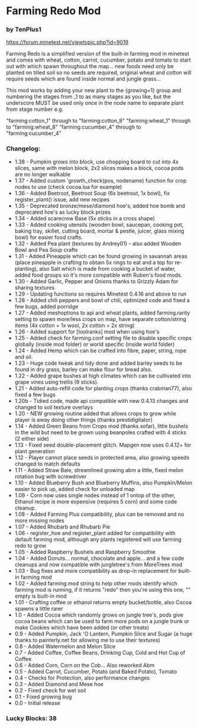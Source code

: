 # Farming Redo Mod
### by TenPlus1

https://forum.minetest.net/viewtopic.php?id=9019

Farming Redo is a simplified version of the built-in farming mod in minetest and comes with wheat, cotton, carrot, cucumber, potato and tomato to start out with which spawn throughout the map... new foods need only be planted on tilled soil so no seeds are required, original wheat and cotton will require seeds which are found inside normal and jungle grass...

This mod works by adding your new plant to the {growing=1} group and numbering the stages from _1 to as many stages as you like, but the underscore MUST be used only once in the node name to separate plant from stage number e.g.

"farming:cotton_1"      through to   "farming:cotton_8"
"farming:wheat_1"       through to   "farming:wheat_8"
"farming:cucumber_4"    through to   "farming:cucumber_4"

### Changelog:

- 1.38 - Pumpkin grows into block, use chopping board to cut into 4x slices, same with melon block, 2x2 slices makes a block, cocoa pods are no longer walkable
- 1.37 - Added custom 'growth_check(pos, nodename) function for crop nodes to use (check cocoa.lua for example)
- 1.36 - Added Beetroot, Beetroot Soup (6x beetroot, 1x bowl), fix register_plant() issue, add new recipes
- 1.35 - Deprecated bronze/mese/diamond hoe's, added hoe bomb and deprecated hoe's as lucky block prizes
- 1.34 - Added scarecrow Base (5x sticks in a cross shape)
- 1.33 - Added cooking utensils (wooden bowl, saucepan, cooking pot, baking tray, skillet, cutting board, mortar & pestle, juicer, glass mixing bowl) for easier food crafts. 
- 1.32 - Added Pea plant (textures by Andrey01) - also added Wooden Bowl and Pea Soup crafts
- 1.31 - Added Pineapple which can be found growing in savannah areas (place pineapple in crafting to obtain 5x rings to eat and a top for re-planting), also Salt which is made from cooking a bucket of water, added food groups so it's more compatible with Ruben's food mods.
- 1.30 - Added Garlic, Pepper and Onions thanks to Grizzly Adam for sharing textures
- 1.29 - Updating functions so requires Minetest 0.4.16 and above to run
- 1.28 - Added chili peppers and bowl of chili, optimized code and fixed a few bugs, added porridge
- 1.27 - Added meshoptions to api and wheat plants, added farming.rarity setting to spawn more/less crops on map, have separate cotton/string items (4x cotton = 1x wool, 2x cotton = 2x string)
- 1.26 - Added support for [toolranks] mod when using hoe's
- 1.25 - Added check for farming.conf setting file to disable specific crops globally (inside mod folder) or world specific (inside world folder)
- 1.24 - Added Hemp which can be crafted into fibre, paper, string, rope and oil.
- 1.23 - Huge code tweak and tidy done and added barley seeds to be found in dry grass, barley can make flour for bread also.
- 1.22 - Added grape bushes at high climates which can be cultivated into grape vines using trellis (9 sticks).
- 1.21 - Added auto-refill code for planting crops (thanks crabman77), also fixed a few bugs
- 1.20b - Tidied code, made api compatible with new 0.4.13 changes and changed to soil texture overlays
- 1.20 - NEW growing routine added that allows crops to grow while player is away doing other things (thanks prestidigitator)
- 1.14 - Added Green Beans from Crops mod (thanks sofar), little bushels in the wild but need to be grown using beanpoles crafted with 4 sticks (2 either side)
- 1.13 - Fixed seed double-placement glitch.  Mapgen now uses 0.4.12+ for plant generation
- 1.12 - Player cannot place seeds in protected area, also growing speeds changed to match defaults
- 1.11 - Added Straw Bale, streamlined growing abm a little, fixed melon rotation bug with screwdriver
- 1.10 - Added Blueberry Bush and Blueberry Muffins, also Pumpkin/Melon easier to pick up, added check for unloaded map
- 1.09 - Corn now uses single nodes instead of 1 ontop of the other, Ethanol recipe is more expensive (requires 5 corn) and some code cleanup.
- 1.08 - Added Farming Plus compatibility, plus can be removed and no more missing nodes
- 1.07 - Added Rhubarb and Rhubarb Pie
- 1.06 - register_hoe and register_plant added for compatibility with default farming mod, although any plants registered will use farming redo to grow
- 1.05 - Added Raspberry Bushels and Raspberry Smoothie
- 1.04 - Added Donuts... normal, chocolate and apple... and a few code cleanups and now compatible with jungletree's from MoreTrees mod
- 1.03 - Bug fixes and more compatibility as drop-in replacement for built-in farming mod
- 1.02 - Added farming.mod string to help other mods identify which farming mod is running, if it returns "redo" then you're using this one, "" empty is built-in mod
- 1.01 - Crafting coffee or ethanol returns empty bucket/bottle, also Cocoa spawns a little rarer
- 1.0 - Added Cocoa which randomly grows on jungle tree's, pods give cocoa beans which can be used to farm more pods on a jungle trunk or make Cookies which have been added (or other treats)
- 0.9 - Added Pumpkin, Jack 'O Lantern, Pumpkin Slice and Sugar (a huge thanks to painterly.net for allowing me to use their textures)
- 0.8 - Added Watermelon and Melon Slice
- 0.7 - Added Coffee, Coffee Beans, Drinking Cup, Cold and Hot Cup of Coffee
- 0.6 - Added Corn, Corn on the Cob... Also reworked Abm
- 0.5 - Added Carrot, Cucumber, Potato (and Baked Potato), Tomato
- 0.4 - Checks for Protection, also performance changes
- 0.3 - Added Diamond and Mese hoe
- 0.2 - Fixed check for wet soil
- 0.1 - Fixed growing bug
- 0.0 - Initial release

### Lucky Blocks: 38
